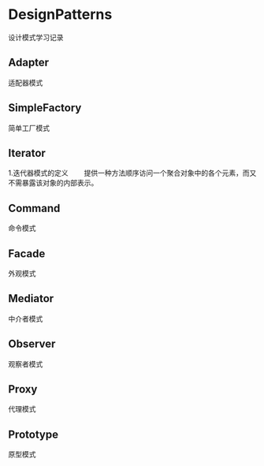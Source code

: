 # DesignPatterns
设计模式学习记录
## Adapter
适配器模式

## SimpleFactory
简单工厂模式

## Iterator
1.迭代器模式的定义
&emsp;&emsp;提供一种方法顺序访问一个聚合对象中的各个元素，而又不需暴露该对象的内部表示。

## Command
命令模式

## Facade
外观模式

## Mediator
中介者模式

## Observer
观察者模式

## Proxy
代理模式

## Prototype
原型模式

